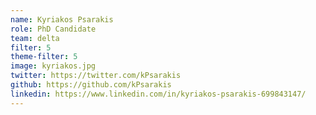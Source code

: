 ```yaml
---
name: Kyriakos Psarakis
role: PhD Candidate
team: delta
filter: 5
theme-filter: 5
image: kyriakos.jpg
twitter: https://twitter.com/kPsarakis
github: https://github.com/kPsarakis
linkedin: https://www.linkedin.com/in/kyriakos-psarakis-699843147/
---
```

